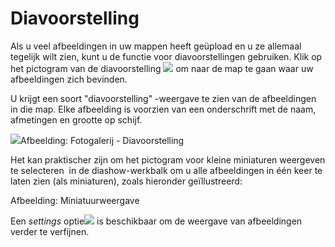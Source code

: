 # Diavoorstelling

Als u veel afbeeldingen in uw mappen heeft geüpload en u ze allemaal tegelijk wilt zien, kunt u de functie voor diavoorstellingen gebruiken. Klik op het pictogram van de diavoorstelling ![](../../.gitbook/assets/graphics126%20%283%29.png) om naar de map te gaan waar uw afbeeldingen zich bevinden.

U krijgt een soort "diavoorstelling" -weergave te zien van de afbeeldingen in die map. Elke afbeelding is voorzien van een onderschrift met de naam, afmetingen en grootte op schijf.

![](../../.gitbook/assets/images289%20%281%29.png)Afbeelding: Fotogalerij - Diavoorstelling

Het kan praktischer zijn om het pictogram voor kleine miniaturen weergeven te selecteren <img> in de diashow-werkbalk om u alle afbeeldingen in één keer te laten zien (als miniaturen), zoals hieronder geïllustreerd:

Afbeelding: Miniatuurweergave

Een *settings* optie![](../../.gitbook/assets/graphics345%20%283%29.png) is beschikbaar om de weergave van afbeeldingen verder te verfijnen.
